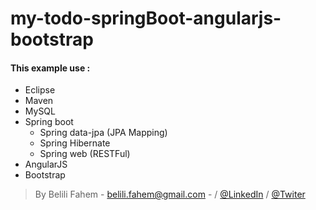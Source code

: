 # my-todo-springBoot-angularjs-bootstrap

#### This example use :
* Eclipse
* Maven
* MySQL
* Spring boot 
	* Spring data-jpa (JPA Mapping)
	* Spring Hibernate
	* Spring web (RESTFul)
* AngularJS
* Bootstrap


>By Belili Fahem - belili.fahem@gmail.com -
 / [@LinkedIn](http://fr.linkedin.com/in/belilifahem)   / [@Twiter](https://twitter.com/BeliliFahem)